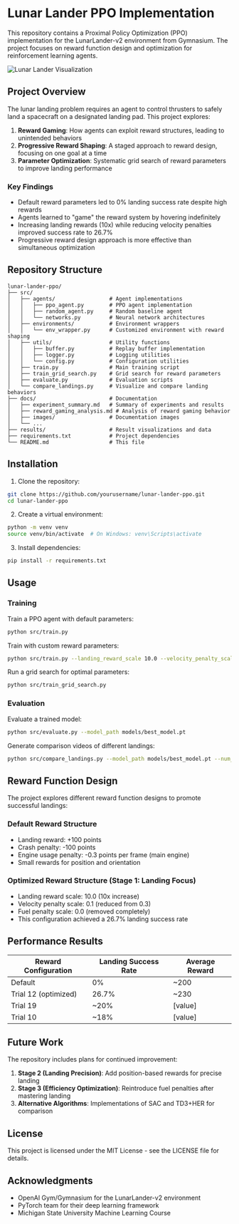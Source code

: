 # Lunar Lander PPO Implementation

This repository contains a Proximal Policy Optimization (PPO) implementation for the LunarLander-v2 environment from Gymnasium. The project focuses on reward function design and optimization for reinforcement learning agents.

![Lunar Lander Visualization](docs/images/landing_comparison.png)

## Project Overview

The lunar landing problem requires an agent to control thrusters to safely land a spacecraft on a designated landing pad. This project explores:

1. **Reward Gaming**: How agents can exploit reward structures, leading to unintended behaviors
2. **Progressive Reward Shaping**: A staged approach to reward design, focusing on one goal at a time
3. **Parameter Optimization**: Systematic grid search of reward parameters to improve landing performance

### Key Findings

- Default reward parameters led to 0% landing success rate despite high rewards
- Agents learned to "game" the reward system by hovering indefinitely
- Increasing landing rewards (10x) while reducing velocity penalties improved success rate to 26.7%
- Progressive reward design approach is more effective than simultaneous optimization

## Repository Structure

```
lunar-lander-ppo/
├── src/
│   ├── agents/                 # Agent implementations
│   │   ├── ppo_agent.py        # PPO agent implementation
│   │   ├── random_agent.py     # Random baseline agent
│   │   └── networks.py         # Neural network architectures
│   ├── environments/           # Environment wrappers
│   │   └── env_wrapper.py      # Customized environment with reward shaping
│   ├── utils/                  # Utility functions
│   │   ├── buffer.py           # Replay buffer implementation
│   │   ├── logger.py           # Logging utilities  
│   │   └── config.py           # Configuration utilities
│   ├── train.py                # Main training script
│   ├── train_grid_search.py    # Grid search for reward parameters
│   ├── evaluate.py             # Evaluation scripts
│   └── compare_landings.py     # Visualize and compare landing behaviors
├── docs/                       # Documentation
│   ├── experiment_summary.md   # Summary of experiments and results
│   ├── reward_gaming_analysis.md # Analysis of reward gaming behavior
│   ├── images/                 # Documentation images
│   └── ...
├── results/                    # Result visualizations and data
├── requirements.txt            # Project dependencies
└── README.md                   # This file
```

## Installation

1. Clone the repository:
```bash
git clone https://github.com/yourusername/lunar-lander-ppo.git
cd lunar-lander-ppo
```

2. Create a virtual environment:
```bash
python -m venv venv
source venv/bin/activate  # On Windows: venv\Scripts\activate
```

3. Install dependencies:
```bash
pip install -r requirements.txt
```

## Usage

### Training

Train a PPO agent with default parameters:
```bash
python src/train.py
```

Train with custom reward parameters:
```bash
python src/train.py --landing_reward_scale 10.0 --velocity_penalty_scale 0.1 --fuel_penalty_scale 0.0
```

Run a grid search for optimal parameters:
```bash
python src/train_grid_search.py
```

### Evaluation

Evaluate a trained model:
```bash
python src/evaluate.py --model_path models/best_model.pt
```

Generate comparison videos of different landings:
```bash
python src/compare_landings.py --model_path models/best_model.pt --num_episodes 20
```

## Reward Function Design

The project explores different reward function designs to promote successful landings:

### Default Reward Structure
- Landing reward: +100 points
- Crash penalty: -100 points
- Engine usage penalty: -0.3 points per frame (main engine)
- Small rewards for position and orientation

### Optimized Reward Structure (Stage 1: Landing Focus)
- Landing reward scale: 10.0 (10x increase)
- Velocity penalty scale: 0.1 (reduced from 0.3)
- Fuel penalty scale: 0.0 (removed completely)
- This configuration achieved a 26.7% landing success rate

## Performance Results

| Reward Configuration | Landing Success Rate | Average Reward |
|----------------------|----------------------|----------------|
| Default              | 0%                   | ~200           |
| Trial 12 (optimized) | 26.7%                | ~230           |
| Trial 19             | ~20%                 | [value]        |
| Trial 10             | ~18%                 | [value]        |

## Future Work

The repository includes plans for continued improvement:

1. **Stage 2 (Landing Precision)**: Add position-based rewards for precise landing
2. **Stage 3 (Efficiency Optimization)**: Reintroduce fuel penalties after mastering landing
3. **Alternative Algorithms**: Implementations of SAC and TD3+HER for comparison

## License

This project is licensed under the MIT License - see the LICENSE file for details.

## Acknowledgments

- OpenAI Gym/Gymnasium for the LunarLander-v2 environment
- PyTorch team for their deep learning framework
- Michigan State University Machine Learning Course 